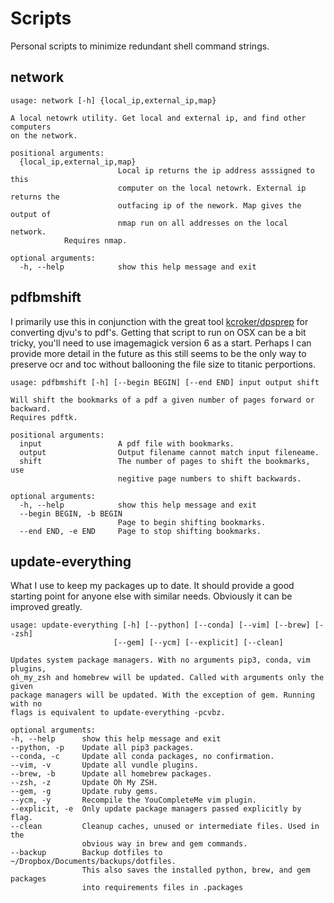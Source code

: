 # Scripts
Personal scripts to minimize redundant shell command strings.

## network


```console
usage: network [-h] {local_ip,external_ip,map}

A local netowrk utility. Get local and external ip, and find other computers
on the network.

positional arguments:
  {local_ip,external_ip,map}
                        Local ip returns the ip address asssigned to this
                        computer on the local netowrk. External ip returns the
                        outfacing ip of the nework. Map gives the output of
                        nmap run on all addresses on the local network.
			Requires nmap.

optional arguments:
  -h, --help            show this help message and exit
```

## pdfbmshift
I primarily use this in conjunction with the great tool [kcroker/dpsprep](https://github.com/kcroker/dpsprep) for converting djvu's to pdf's. Getting that script to run on OSX can be a bit tricky, you'll need to use imagemagick version 6 as a start. Perhaps I can provide more detail in the future as this still seems to be the only way to preserve ocr and toc without ballooning the file size to titanic perportions.

```console
usage: pdfbmshift [-h] [--begin BEGIN] [--end END] input output shift

Will shift the bookmarks of a pdf a given number of pages forward or backward.
Requires pdftk.

positional arguments:
  input                 A pdf file with bookmarks.
  output                Output filename cannot match input fileneame.
  shift                 The number of pages to shift the bookmarks, use
                        negitive page numbers to shift backwards.

optional arguments:
  -h, --help            show this help message and exit
  --begin BEGIN, -b BEGIN
                        Page to begin shifting bookmarks.
  --end END, -e END     Page to stop shifting bookmarks.
  ```
  
## update-everything
What I use to keep my packages up to date. It should provide a good starting point for anyone else with similar needs. Obviously it can be improved greatly. 
  
  ```console
  usage: update-everything [-h] [--python] [--conda] [--vim] [--brew] [--zsh]
                         [--gem] [--ycm] [--explicit] [--clean]

Updates system package managers. With no arguments pip3, conda, vim plugins,
oh_my_zsh and homebrew will be updated. Called with arguments only the given
package managers will be updated. With the exception of gem. Running with no
flags is equivalent to update-everything -pcvbz.

optional arguments:
  -h, --help      show this help message and exit
  --python, -p    Update all pip3 packages.
  --conda, -c     Update all conda packages, no confirmation.
  --vim, -v       Update all vundle plugins.
  --brew, -b      Update all homebrew packages.
  --zsh, -z       Update Oh My ZSH.
  --gem, -g       Update ruby gems.
  --ycm, -y       Recompile the YouCompleteMe vim plugin.
  --explicit, -e  Only update package managers passed explicitly by flag.
  --clean         Cleanup caches, unused or intermediate files. Used in the
                  obvious way in brew and gem commands.
  --backup        Backup dotfiles to ~/Dropbox/Documents/backups/dotfiles.
                  This also saves the installed python, brew, and gem packages
                  into requirements files in .packages
  ```

